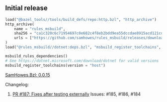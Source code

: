 ## Initial release 

<!--marker-->
```python
load("@bazel_tools//tools/build_defs/repo:http.bzl", "http_archive")
http_archive(
    name = "rules_msbuild",
    sha256 = "ca1c320c6c71954697c0e682c4f8eb2bdd9ea55dccdae8915acd121cd05265dd",
    urls = ["https://github.com/samhowes/rules_msbuild/releases/download/0.0.15/rules_msbuild-0.0.15.tar.gz"],
)
load("@rules_msbuild//dotnet:deps.bzl", "msbuild_register_toolchains", "msbuild_rules_dependencies")

msbuild_rules_dependencies()
# See https://dotnet.microsoft.com/download/dotnet for valid versions
msbuild_register_toolchains(version = "host")
```
[SamHowes.Bzl: 0.0.15](https://www.nuget.org/packages/SamHowes.Bzl/0.0.15)

Changelog:
1. [PR #187: Fixes after testing externally](https://github.com/samhowes/rules_msbuild/pull/187)
  Issues: #185, #186, #184
